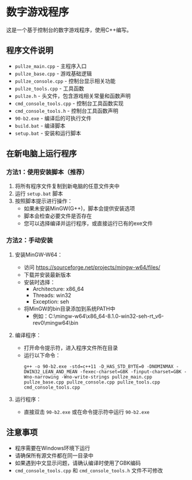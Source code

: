 # 数字游戏程序

这是一个基于控制台的数字游戏程序，使用C++编写。

## 程序文件说明

- `pullze_main.cpp` - 主程序入口
- `pullze_base.cpp` - 游戏基础逻辑
- `pullze_console.cpp` - 控制台显示相关功能
- `pullze_tools.cpp` - 工具函数
- `pullze.h` - 头文件，包含游戏相关常量和函数声明
- `cmd_console_tools.cpp` - 控制台工具函数实现
- `cmd_console_tools.h` - 控制台工具函数声明
- `90-b2.exe` - 编译后的可执行文件
- `build.bat` - 编译脚本
- `setup.bat` - 安装和运行脚本

## 在新电脑上运行程序

### 方法1：使用安装脚本（推荐）

1. 将所有程序文件复制到新电脑的任意文件夹中
2. 运行 `setup.bat` 脚本
3. 按照脚本提示进行操作：
   - 如果未安装MinGW(G++)，脚本会提供安装选项
   - 脚本会检查必要文件是否存在
   - 您可以选择编译并运行程序，或直接运行已有的exe文件

### 方法2：手动安装

1. 安装MinGW-W64：
   - 访问 https://sourceforge.net/projects/mingw-w64/files/
   - 下载并安装最新版本
   - 安装时选择：
     * Architecture: x86_64
     * Threads: win32
     * Exception: seh
   - 将MinGW的bin目录添加到系统PATH中
     * 例如：C:\mingw-w64\x86_64-8.1.0-win32-seh-rt_v6-rev0\mingw64\bin

2. 编译程序：
   - 打开命令提示符，进入程序文件所在目录
   - 运行以下命令：
     ```
     g++ -o 90-b2.exe -std=c++11 -D_HAS_STD_BYTE=0 -DNOMINMAX -DWIN32_LEAN_AND_MEAN -fexec-charset=GBK -finput-charset=GBK -Wno-narrowing -Wno-write-strings pullze_main.cpp pullze_base.cpp pullze_console.cpp pullze_tools.cpp cmd_console_tools.cpp
     ```

3. 运行程序：
   - 直接双击 `90-b2.exe` 或在命令提示符中运行 `90-b2.exe`

## 注意事项

- 程序需要在Windows环境下运行
- 请确保所有源文件都在同一目录中
- 如果遇到中文显示问题，请确认编译时使用了GBK编码
- `cmd_console_tools.cpp` 和 `cmd_console_tools.h` 文件不可修改 